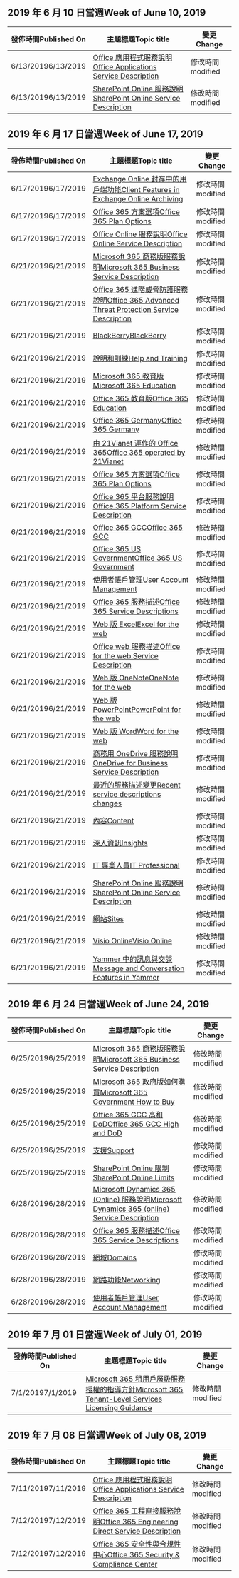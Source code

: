 <!-- This file is generated automatically each week. Changes made to this file will be overwritten.-->




## <a name="week-of-june-10-2019"></a><span data-ttu-id="da63c-101">2019 年 6 月 10 日當週</span><span class="sxs-lookup"><span data-stu-id="da63c-101">Week of June 10, 2019</span></span>


| <span data-ttu-id="da63c-102">發佈時間</span><span class="sxs-lookup"><span data-stu-id="da63c-102">Published On</span></span> |<span data-ttu-id="da63c-103">主題標題</span><span class="sxs-lookup"><span data-stu-id="da63c-103">Topic title</span></span> | <span data-ttu-id="da63c-104">變更</span><span class="sxs-lookup"><span data-stu-id="da63c-104">Change</span></span> |
|------|------------|--------|
| <span data-ttu-id="da63c-105">6/13/2019</span><span class="sxs-lookup"><span data-stu-id="da63c-105">6/13/2019</span></span> | [<span data-ttu-id="da63c-106">Office 應用程式服務說明</span><span class="sxs-lookup"><span data-stu-id="da63c-106">Office Applications Service Description</span></span>](/Office365/ServiceDescriptions/office-applications-service-description/office-applications-service-description) | <span data-ttu-id="da63c-107">修改時間</span><span class="sxs-lookup"><span data-stu-id="da63c-107">modified</span></span> |
| <span data-ttu-id="da63c-108">6/13/2019</span><span class="sxs-lookup"><span data-stu-id="da63c-108">6/13/2019</span></span> | [<span data-ttu-id="da63c-109">SharePoint Online 服務說明</span><span class="sxs-lookup"><span data-stu-id="da63c-109">SharePoint Online Service Description</span></span>](/Office365/ServiceDescriptions/sharepoint-online-service-description/sharepoint-online-service-description) | <span data-ttu-id="da63c-110">修改時間</span><span class="sxs-lookup"><span data-stu-id="da63c-110">modified</span></span> |


## <a name="week-of-june-17-2019"></a><span data-ttu-id="da63c-111">2019 年 6 月 17 日當週</span><span class="sxs-lookup"><span data-stu-id="da63c-111">Week of June 17, 2019</span></span>


| <span data-ttu-id="da63c-112">發佈時間</span><span class="sxs-lookup"><span data-stu-id="da63c-112">Published On</span></span> |<span data-ttu-id="da63c-113">主題標題</span><span class="sxs-lookup"><span data-stu-id="da63c-113">Topic title</span></span> | <span data-ttu-id="da63c-114">變更</span><span class="sxs-lookup"><span data-stu-id="da63c-114">Change</span></span> |
|------|------------|--------|
| <span data-ttu-id="da63c-115">6/17/2019</span><span class="sxs-lookup"><span data-stu-id="da63c-115">6/17/2019</span></span> | [<span data-ttu-id="da63c-116">Exchange Online 封存中的用戶端功能</span><span class="sxs-lookup"><span data-stu-id="da63c-116">Client Features in Exchange Online Archiving</span></span>](/Office365/ServiceDescriptions/exchange-online-archiving-service-description/client-features) | <span data-ttu-id="da63c-117">修改時間</span><span class="sxs-lookup"><span data-stu-id="da63c-117">modified</span></span> |
| <span data-ttu-id="da63c-118">6/17/2019</span><span class="sxs-lookup"><span data-stu-id="da63c-118">6/17/2019</span></span> | [<span data-ttu-id="da63c-119">Office 365 方案選項</span><span class="sxs-lookup"><span data-stu-id="da63c-119">Office 365 Plan Options</span></span>](/Office365/ServiceDescriptions/office-365-platform-service-description/office-365-plan-options) | <span data-ttu-id="da63c-120">修改時間</span><span class="sxs-lookup"><span data-stu-id="da63c-120">modified</span></span> |
| <span data-ttu-id="da63c-121">6/17/2019</span><span class="sxs-lookup"><span data-stu-id="da63c-121">6/17/2019</span></span> | [<span data-ttu-id="da63c-122">Office Online 服務說明</span><span class="sxs-lookup"><span data-stu-id="da63c-122">Office Online Service Description</span></span>](/Office365/ServiceDescriptions/office-online-service-description/office-online-service-description) | <span data-ttu-id="da63c-123">修改時間</span><span class="sxs-lookup"><span data-stu-id="da63c-123">modified</span></span> |
| <span data-ttu-id="da63c-124">6/21/2019</span><span class="sxs-lookup"><span data-stu-id="da63c-124">6/21/2019</span></span> | [<span data-ttu-id="da63c-125">Microsoft 365 商務版服務說明</span><span class="sxs-lookup"><span data-stu-id="da63c-125">Microsoft 365 Business Service Description</span></span>](/Office365/ServiceDescriptions/microsoft-365-business-service-description) | <span data-ttu-id="da63c-126">修改時間</span><span class="sxs-lookup"><span data-stu-id="da63c-126">modified</span></span> |
| <span data-ttu-id="da63c-127">6/21/2019</span><span class="sxs-lookup"><span data-stu-id="da63c-127">6/21/2019</span></span> | [<span data-ttu-id="da63c-128">Office 365 進階威脅防護服務說明</span><span class="sxs-lookup"><span data-stu-id="da63c-128">Office 365 Advanced Threat Protection Service Description</span></span>](/Office365/ServiceDescriptions/office-365-advanced-threat-protection-service-description) | <span data-ttu-id="da63c-129">修改時間</span><span class="sxs-lookup"><span data-stu-id="da63c-129">modified</span></span> |
| <span data-ttu-id="da63c-130">6/21/2019</span><span class="sxs-lookup"><span data-stu-id="da63c-130">6/21/2019</span></span> | [<span data-ttu-id="da63c-131">BlackBerry</span><span class="sxs-lookup"><span data-stu-id="da63c-131">BlackBerry</span></span>](/Office365/ServiceDescriptions/office-365-platform-service-description/blackberry) | <span data-ttu-id="da63c-132">修改時間</span><span class="sxs-lookup"><span data-stu-id="da63c-132">modified</span></span> |
| <span data-ttu-id="da63c-133">6/21/2019</span><span class="sxs-lookup"><span data-stu-id="da63c-133">6/21/2019</span></span> | [<span data-ttu-id="da63c-134">說明和訓練</span><span class="sxs-lookup"><span data-stu-id="da63c-134">Help and Training</span></span>](/Office365/ServiceDescriptions/office-365-platform-service-description/help-and-training) | <span data-ttu-id="da63c-135">修改時間</span><span class="sxs-lookup"><span data-stu-id="da63c-135">modified</span></span> |
| <span data-ttu-id="da63c-136">6/21/2019</span><span class="sxs-lookup"><span data-stu-id="da63c-136">6/21/2019</span></span> | [<span data-ttu-id="da63c-137">Microsoft 365 教育版</span><span class="sxs-lookup"><span data-stu-id="da63c-137">Microsoft 365 Education</span></span>](/Office365/ServiceDescriptions/office-365-platform-service-description/microsoft-365-education) | <span data-ttu-id="da63c-138">修改時間</span><span class="sxs-lookup"><span data-stu-id="da63c-138">modified</span></span> |
| <span data-ttu-id="da63c-139">6/21/2019</span><span class="sxs-lookup"><span data-stu-id="da63c-139">6/21/2019</span></span> | [<span data-ttu-id="da63c-140">Office 365 教育版</span><span class="sxs-lookup"><span data-stu-id="da63c-140">Office 365 Education</span></span>](/Office365/ServiceDescriptions/office-365-platform-service-description/office-365-education) | <span data-ttu-id="da63c-141">修改時間</span><span class="sxs-lookup"><span data-stu-id="da63c-141">modified</span></span> |
| <span data-ttu-id="da63c-142">6/21/2019</span><span class="sxs-lookup"><span data-stu-id="da63c-142">6/21/2019</span></span> | [<span data-ttu-id="da63c-143">Office 365 Germany</span><span class="sxs-lookup"><span data-stu-id="da63c-143">Office 365 Germany</span></span>](/Office365/ServiceDescriptions/office-365-platform-service-description/office-365-germany) | <span data-ttu-id="da63c-144">修改時間</span><span class="sxs-lookup"><span data-stu-id="da63c-144">modified</span></span> |
| <span data-ttu-id="da63c-145">6/21/2019</span><span class="sxs-lookup"><span data-stu-id="da63c-145">6/21/2019</span></span> | [<span data-ttu-id="da63c-146">由 21Vianet 運作的 Office 365</span><span class="sxs-lookup"><span data-stu-id="da63c-146">Office 365 operated by 21Vianet</span></span>](/Office365/ServiceDescriptions/office-365-platform-service-description/office-365-operated-by-21vianet) | <span data-ttu-id="da63c-147">修改時間</span><span class="sxs-lookup"><span data-stu-id="da63c-147">modified</span></span> |
| <span data-ttu-id="da63c-148">6/21/2019</span><span class="sxs-lookup"><span data-stu-id="da63c-148">6/21/2019</span></span> | [<span data-ttu-id="da63c-149">Office 365 方案選項</span><span class="sxs-lookup"><span data-stu-id="da63c-149">Office 365 Plan Options</span></span>](/Office365/ServiceDescriptions/office-365-platform-service-description/office-365-plan-options) | <span data-ttu-id="da63c-150">修改時間</span><span class="sxs-lookup"><span data-stu-id="da63c-150">modified</span></span> |
| <span data-ttu-id="da63c-151">6/21/2019</span><span class="sxs-lookup"><span data-stu-id="da63c-151">6/21/2019</span></span> | [<span data-ttu-id="da63c-152">Office 365 平台服務說明</span><span class="sxs-lookup"><span data-stu-id="da63c-152">Office 365 Platform Service Description</span></span>](/Office365/ServiceDescriptions/office-365-platform-service-description/office-365-platform-service-description) | <span data-ttu-id="da63c-153">修改時間</span><span class="sxs-lookup"><span data-stu-id="da63c-153">modified</span></span> |
| <span data-ttu-id="da63c-154">6/21/2019</span><span class="sxs-lookup"><span data-stu-id="da63c-154">6/21/2019</span></span> | [<span data-ttu-id="da63c-155">Office 365 GCC</span><span class="sxs-lookup"><span data-stu-id="da63c-155">Office 365 GCC</span></span>](/Office365/ServiceDescriptions/office-365-platform-service-description/office-365-us-government/gcc) | <span data-ttu-id="da63c-156">修改時間</span><span class="sxs-lookup"><span data-stu-id="da63c-156">modified</span></span> |
| <span data-ttu-id="da63c-157">6/21/2019</span><span class="sxs-lookup"><span data-stu-id="da63c-157">6/21/2019</span></span> | [<span data-ttu-id="da63c-158">Office 365 US Government</span><span class="sxs-lookup"><span data-stu-id="da63c-158">Office 365 US Government</span></span>](/Office365/ServiceDescriptions/office-365-platform-service-description/office-365-us-government/office-365-us-government) | <span data-ttu-id="da63c-159">修改時間</span><span class="sxs-lookup"><span data-stu-id="da63c-159">modified</span></span> |
| <span data-ttu-id="da63c-160">6/21/2019</span><span class="sxs-lookup"><span data-stu-id="da63c-160">6/21/2019</span></span> | [<span data-ttu-id="da63c-161">使用者帳戶管理</span><span class="sxs-lookup"><span data-stu-id="da63c-161">User Account Management</span></span>](/Office365/ServiceDescriptions/office-365-platform-service-description/user-account-management) | <span data-ttu-id="da63c-162">修改時間</span><span class="sxs-lookup"><span data-stu-id="da63c-162">modified</span></span> |
| <span data-ttu-id="da63c-163">6/21/2019</span><span class="sxs-lookup"><span data-stu-id="da63c-163">6/21/2019</span></span> | [<span data-ttu-id="da63c-164">Office 365 服務描述</span><span class="sxs-lookup"><span data-stu-id="da63c-164">Office 365 Service Descriptions </span></span>](/Office365/ServiceDescriptions/office-365-service-descriptions-technet-library) | <span data-ttu-id="da63c-165">修改時間</span><span class="sxs-lookup"><span data-stu-id="da63c-165">modified</span></span> |
| <span data-ttu-id="da63c-166">6/21/2019</span><span class="sxs-lookup"><span data-stu-id="da63c-166">6/21/2019</span></span> | [<span data-ttu-id="da63c-167">Web 版 Excel</span><span class="sxs-lookup"><span data-stu-id="da63c-167">Excel for the web</span></span>](/Office365/ServiceDescriptions/office-online-service-description/excel-online) | <span data-ttu-id="da63c-168">修改時間</span><span class="sxs-lookup"><span data-stu-id="da63c-168">modified</span></span> |
| <span data-ttu-id="da63c-169">6/21/2019</span><span class="sxs-lookup"><span data-stu-id="da63c-169">6/21/2019</span></span> | [<span data-ttu-id="da63c-170">Office web 服務描述</span><span class="sxs-lookup"><span data-stu-id="da63c-170">Office for the web Service Description</span></span>](/Office365/ServiceDescriptions/office-online-service-description/office-online-service-description) | <span data-ttu-id="da63c-171">修改時間</span><span class="sxs-lookup"><span data-stu-id="da63c-171">modified</span></span> |
| <span data-ttu-id="da63c-172">6/21/2019</span><span class="sxs-lookup"><span data-stu-id="da63c-172">6/21/2019</span></span> | [<span data-ttu-id="da63c-173">Web 版 OneNote</span><span class="sxs-lookup"><span data-stu-id="da63c-173">OneNote for the web</span></span>](/Office365/ServiceDescriptions/office-online-service-description/onenote-online) | <span data-ttu-id="da63c-174">修改時間</span><span class="sxs-lookup"><span data-stu-id="da63c-174">modified</span></span> |
| <span data-ttu-id="da63c-175">6/21/2019</span><span class="sxs-lookup"><span data-stu-id="da63c-175">6/21/2019</span></span> | [<span data-ttu-id="da63c-176">Web 版 PowerPoint</span><span class="sxs-lookup"><span data-stu-id="da63c-176">PowerPoint for the web</span></span>](/Office365/ServiceDescriptions/office-online-service-description/powerpoint-online) | <span data-ttu-id="da63c-177">修改時間</span><span class="sxs-lookup"><span data-stu-id="da63c-177">modified</span></span> |
| <span data-ttu-id="da63c-178">6/21/2019</span><span class="sxs-lookup"><span data-stu-id="da63c-178">6/21/2019</span></span> | [<span data-ttu-id="da63c-179">Web 版 Word</span><span class="sxs-lookup"><span data-stu-id="da63c-179">Word for the web</span></span>](/Office365/ServiceDescriptions/office-online-service-description/word-online) | <span data-ttu-id="da63c-180">修改時間</span><span class="sxs-lookup"><span data-stu-id="da63c-180">modified</span></span> |
| <span data-ttu-id="da63c-181">6/21/2019</span><span class="sxs-lookup"><span data-stu-id="da63c-181">6/21/2019</span></span> | [<span data-ttu-id="da63c-182">商務用 OneDrive 服務說明</span><span class="sxs-lookup"><span data-stu-id="da63c-182">OneDrive for Business Service Description</span></span>](/Office365/ServiceDescriptions/onedrive-for-business-service-description) | <span data-ttu-id="da63c-183">修改時間</span><span class="sxs-lookup"><span data-stu-id="da63c-183">modified</span></span> |
| <span data-ttu-id="da63c-184">6/21/2019</span><span class="sxs-lookup"><span data-stu-id="da63c-184">6/21/2019</span></span> | [<span data-ttu-id="da63c-185">最近的服務描述變更</span><span class="sxs-lookup"><span data-stu-id="da63c-185">Recent service descriptions changes</span></span>](/Office365/ServiceDescriptions/recent-service-descriptions-changes) | <span data-ttu-id="da63c-186">修改時間</span><span class="sxs-lookup"><span data-stu-id="da63c-186">modified</span></span> |
| <span data-ttu-id="da63c-187">6/21/2019</span><span class="sxs-lookup"><span data-stu-id="da63c-187">6/21/2019</span></span> | [<span data-ttu-id="da63c-188">內容</span><span class="sxs-lookup"><span data-stu-id="da63c-188">Content</span></span>](/Office365/ServiceDescriptions/sharepoint-online-service-description/content) | <span data-ttu-id="da63c-189">修改時間</span><span class="sxs-lookup"><span data-stu-id="da63c-189">modified</span></span> |
| <span data-ttu-id="da63c-190">6/21/2019</span><span class="sxs-lookup"><span data-stu-id="da63c-190">6/21/2019</span></span> | [<span data-ttu-id="da63c-191">深入資訊</span><span class="sxs-lookup"><span data-stu-id="da63c-191">Insights</span></span>](/Office365/ServiceDescriptions/sharepoint-online-service-description/insights) | <span data-ttu-id="da63c-192">修改時間</span><span class="sxs-lookup"><span data-stu-id="da63c-192">modified</span></span> |
| <span data-ttu-id="da63c-193">6/21/2019</span><span class="sxs-lookup"><span data-stu-id="da63c-193">6/21/2019</span></span> | [<span data-ttu-id="da63c-194">IT 專業人員</span><span class="sxs-lookup"><span data-stu-id="da63c-194">IT Professional</span></span>](/Office365/ServiceDescriptions/sharepoint-online-service-description/it-professional) | <span data-ttu-id="da63c-195">修改時間</span><span class="sxs-lookup"><span data-stu-id="da63c-195">modified</span></span> |
| <span data-ttu-id="da63c-196">6/21/2019</span><span class="sxs-lookup"><span data-stu-id="da63c-196">6/21/2019</span></span> | [<span data-ttu-id="da63c-197">SharePoint Online 服務說明</span><span class="sxs-lookup"><span data-stu-id="da63c-197">SharePoint Online Service Description</span></span>](/Office365/ServiceDescriptions/sharepoint-online-service-description/sharepoint-online-service-description) | <span data-ttu-id="da63c-198">修改時間</span><span class="sxs-lookup"><span data-stu-id="da63c-198">modified</span></span> |
| <span data-ttu-id="da63c-199">6/21/2019</span><span class="sxs-lookup"><span data-stu-id="da63c-199">6/21/2019</span></span> | [<span data-ttu-id="da63c-200">網站</span><span class="sxs-lookup"><span data-stu-id="da63c-200">Sites</span></span>](/Office365/ServiceDescriptions/sharepoint-online-service-description/sites-servicedesc) | <span data-ttu-id="da63c-201">修改時間</span><span class="sxs-lookup"><span data-stu-id="da63c-201">modified</span></span> |
| <span data-ttu-id="da63c-202">6/21/2019</span><span class="sxs-lookup"><span data-stu-id="da63c-202">6/21/2019</span></span> | [<span data-ttu-id="da63c-203">Visio Online</span><span class="sxs-lookup"><span data-stu-id="da63c-203">Visio Online</span></span>](/Office365/ServiceDescriptions/visio-online-service-description/visio-online) | <span data-ttu-id="da63c-204">修改時間</span><span class="sxs-lookup"><span data-stu-id="da63c-204">modified</span></span> |
| <span data-ttu-id="da63c-205">6/21/2019</span><span class="sxs-lookup"><span data-stu-id="da63c-205">6/21/2019</span></span> | [<span data-ttu-id="da63c-206">Yammer 中的訊息與交談</span><span class="sxs-lookup"><span data-stu-id="da63c-206">Message and Conversation Features in Yammer</span></span>](/Office365/ServiceDescriptions/yammer-service-description/message-and-conversation-features-in-yammer) | <span data-ttu-id="da63c-207">修改時間</span><span class="sxs-lookup"><span data-stu-id="da63c-207">modified</span></span> |


## <a name="week-of-june-24-2019"></a><span data-ttu-id="da63c-208">2019 年 6 月 24 日當週</span><span class="sxs-lookup"><span data-stu-id="da63c-208">Week of June 24, 2019</span></span>


| <span data-ttu-id="da63c-209">發佈時間</span><span class="sxs-lookup"><span data-stu-id="da63c-209">Published On</span></span> |<span data-ttu-id="da63c-210">主題標題</span><span class="sxs-lookup"><span data-stu-id="da63c-210">Topic title</span></span> | <span data-ttu-id="da63c-211">變更</span><span class="sxs-lookup"><span data-stu-id="da63c-211">Change</span></span> |
|------|------------|--------|
| <span data-ttu-id="da63c-212">6/25/2019</span><span class="sxs-lookup"><span data-stu-id="da63c-212">6/25/2019</span></span> | [<span data-ttu-id="da63c-213">Microsoft 365 商務版服務說明</span><span class="sxs-lookup"><span data-stu-id="da63c-213">Microsoft 365 Business Service Description</span></span>](/Office365/ServiceDescriptions/microsoft-365-business-service-description) | <span data-ttu-id="da63c-214">修改時間</span><span class="sxs-lookup"><span data-stu-id="da63c-214">modified</span></span> |
| <span data-ttu-id="da63c-215">6/25/2019</span><span class="sxs-lookup"><span data-stu-id="da63c-215">6/25/2019</span></span> | [<span data-ttu-id="da63c-216">Microsoft 365 政府版如何購買</span><span class="sxs-lookup"><span data-stu-id="da63c-216">Microsoft 365 Government How to Buy</span></span>](/Office365/ServiceDescriptions/office-365-platform-service-description/office-365-us-government/microsoft-365-government-how-to-buy) | <span data-ttu-id="da63c-217">修改時間</span><span class="sxs-lookup"><span data-stu-id="da63c-217">modified</span></span> |
| <span data-ttu-id="da63c-218">6/25/2019</span><span class="sxs-lookup"><span data-stu-id="da63c-218">6/25/2019</span></span> | [<span data-ttu-id="da63c-219">Office 365 GCC 高和 DoD</span><span class="sxs-lookup"><span data-stu-id="da63c-219">Office 365 GCC High and DoD</span></span>](/Office365/ServiceDescriptions/office-365-platform-service-description/office-365-us-government/gcc-high-and-dod) | <span data-ttu-id="da63c-220">修改時間</span><span class="sxs-lookup"><span data-stu-id="da63c-220">modified</span></span> |
| <span data-ttu-id="da63c-221">6/25/2019</span><span class="sxs-lookup"><span data-stu-id="da63c-221">6/25/2019</span></span> | [<span data-ttu-id="da63c-222">支援</span><span class="sxs-lookup"><span data-stu-id="da63c-222">Support</span></span>](/Office365/ServiceDescriptions/office-365-platform-service-description/support) | <span data-ttu-id="da63c-223">修改時間</span><span class="sxs-lookup"><span data-stu-id="da63c-223">modified</span></span> |
| <span data-ttu-id="da63c-224">6/25/2019</span><span class="sxs-lookup"><span data-stu-id="da63c-224">6/25/2019</span></span> | [<span data-ttu-id="da63c-225">SharePoint Online 限制</span><span class="sxs-lookup"><span data-stu-id="da63c-225">SharePoint Online Limits</span></span>](/Office365/ServiceDescriptions/sharepoint-online-service-description/sharepoint-online-limits) | <span data-ttu-id="da63c-226">修改時間</span><span class="sxs-lookup"><span data-stu-id="da63c-226">modified</span></span> |
| <span data-ttu-id="da63c-227">6/28/2019</span><span class="sxs-lookup"><span data-stu-id="da63c-227">6/28/2019</span></span> | [<span data-ttu-id="da63c-228">Microsoft Dynamics 365 (Online) 服務說明</span><span class="sxs-lookup"><span data-stu-id="da63c-228">Microsoft Dynamics 365 (online) Service Description</span></span>](/Office365/ServiceDescriptions/microsoft-dynamics-365-online-service-description) | <span data-ttu-id="da63c-229">修改時間</span><span class="sxs-lookup"><span data-stu-id="da63c-229">modified</span></span> |
| <span data-ttu-id="da63c-230">6/28/2019</span><span class="sxs-lookup"><span data-stu-id="da63c-230">6/28/2019</span></span> | [<span data-ttu-id="da63c-231">Office 365 服務描述</span><span class="sxs-lookup"><span data-stu-id="da63c-231">Office 365 Service Descriptions </span></span>](/Office365/ServiceDescriptions/office-365-service-descriptions-technet-library) | <span data-ttu-id="da63c-232">修改時間</span><span class="sxs-lookup"><span data-stu-id="da63c-232">modified</span></span> |
| <span data-ttu-id="da63c-233">6/28/2019</span><span class="sxs-lookup"><span data-stu-id="da63c-233">6/28/2019</span></span> | [<span data-ttu-id="da63c-234">網域</span><span class="sxs-lookup"><span data-stu-id="da63c-234">Domains</span></span>](/Office365/ServiceDescriptions/office-365-platform-service-description/domains) | <span data-ttu-id="da63c-235">修改時間</span><span class="sxs-lookup"><span data-stu-id="da63c-235">modified</span></span> |
| <span data-ttu-id="da63c-236">6/28/2019</span><span class="sxs-lookup"><span data-stu-id="da63c-236">6/28/2019</span></span> | [<span data-ttu-id="da63c-237">網路功能</span><span class="sxs-lookup"><span data-stu-id="da63c-237">Networking</span></span>](/Office365/ServiceDescriptions/office-365-platform-service-description/networking) | <span data-ttu-id="da63c-238">修改時間</span><span class="sxs-lookup"><span data-stu-id="da63c-238">modified</span></span> |
| <span data-ttu-id="da63c-239">6/28/2019</span><span class="sxs-lookup"><span data-stu-id="da63c-239">6/28/2019</span></span> | [<span data-ttu-id="da63c-240">使用者帳戶管理</span><span class="sxs-lookup"><span data-stu-id="da63c-240">User Account Management</span></span>](/Office365/ServiceDescriptions/office-365-platform-service-description/user-account-management) | <span data-ttu-id="da63c-241">修改時間</span><span class="sxs-lookup"><span data-stu-id="da63c-241">modified</span></span> |


## <a name="week-of-july-01-2019"></a><span data-ttu-id="da63c-242">2019 年 7 月 01 日當週</span><span class="sxs-lookup"><span data-stu-id="da63c-242">Week of July 01, 2019</span></span>


| <span data-ttu-id="da63c-243">發佈時間</span><span class="sxs-lookup"><span data-stu-id="da63c-243">Published On</span></span> |<span data-ttu-id="da63c-244">主題標題</span><span class="sxs-lookup"><span data-stu-id="da63c-244">Topic title</span></span> | <span data-ttu-id="da63c-245">變更</span><span class="sxs-lookup"><span data-stu-id="da63c-245">Change</span></span> |
|------|------------|--------|
| <span data-ttu-id="da63c-246">7/1/2019</span><span class="sxs-lookup"><span data-stu-id="da63c-246">7/1/2019</span></span> | [<span data-ttu-id="da63c-247">Microsoft 365 租用戶層級服務授權的指導方針</span><span class="sxs-lookup"><span data-stu-id="da63c-247">Microsoft 365 Tenant-Level Services Licensing Guidance</span></span>](/Office365/ServiceDescriptions/microsoft-365-service-descriptions/microsoft-365-tenantlevel-services-licensing-guidance) | <span data-ttu-id="da63c-248">修改時間</span><span class="sxs-lookup"><span data-stu-id="da63c-248">modified</span></span> |


## <a name="week-of-july-08-2019"></a><span data-ttu-id="da63c-249">2019 年 7 月 08 日當週</span><span class="sxs-lookup"><span data-stu-id="da63c-249">Week of July 08, 2019</span></span>


| <span data-ttu-id="da63c-250">發佈時間</span><span class="sxs-lookup"><span data-stu-id="da63c-250">Published On</span></span> |<span data-ttu-id="da63c-251">主題標題</span><span class="sxs-lookup"><span data-stu-id="da63c-251">Topic title</span></span> | <span data-ttu-id="da63c-252">變更</span><span class="sxs-lookup"><span data-stu-id="da63c-252">Change</span></span> |
|------|------------|--------|
| <span data-ttu-id="da63c-253">7/11/2019</span><span class="sxs-lookup"><span data-stu-id="da63c-253">7/11/2019</span></span> | [<span data-ttu-id="da63c-254">Office 應用程式服務說明</span><span class="sxs-lookup"><span data-stu-id="da63c-254">Office Applications Service Description</span></span>](/Office365/ServiceDescriptions/office-applications-service-description/office-applications-service-description) | <span data-ttu-id="da63c-255">修改時間</span><span class="sxs-lookup"><span data-stu-id="da63c-255">modified</span></span> |
| <span data-ttu-id="da63c-256">7/12/2019</span><span class="sxs-lookup"><span data-stu-id="da63c-256">7/12/2019</span></span> | [<span data-ttu-id="da63c-257">Office 365 工程直接服務說明</span><span class="sxs-lookup"><span data-stu-id="da63c-257">Office 365 Engineering Direct Service Description</span></span>](/Office365/ServiceDescriptions/office-365-engineering-direct-service-description) | <span data-ttu-id="da63c-258">修改時間</span><span class="sxs-lookup"><span data-stu-id="da63c-258">modified</span></span> |
| <span data-ttu-id="da63c-259">7/12/2019</span><span class="sxs-lookup"><span data-stu-id="da63c-259">7/12/2019</span></span> | [<span data-ttu-id="da63c-260">Office 365 安全性與合規性中心</span><span class="sxs-lookup"><span data-stu-id="da63c-260">Office 365 Security & Compliance Center</span></span>](/Office365/ServiceDescriptions/office-365-platform-service-description/office-365-securitycompliance-center) | <span data-ttu-id="da63c-261">修改時間</span><span class="sxs-lookup"><span data-stu-id="da63c-261">modified</span></span> |
